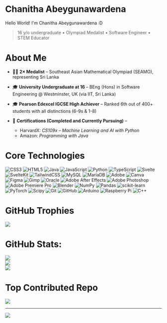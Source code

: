 <h1>Chanitha Abeygunawardena</h1>

Hello World! I'm Chanitha Abeygunawardena :D

> 16 y/o undergraduate • Olympiad Medalist • Software Engineer • STEM Educator

# About Me
- 🥉🏅 **2× Medalist** – Southeast Asian Mathematical Olympiad (SEAMO), representing Sri Lanka

- 🎓 **University Undergraduate at 16** – BEng (Hons) in Software Engineering @ Westminster, UK (via IIT, Sri Lanka)

- 🎓 **Pearson Edexcel IGCSE High Achiever** – Ranked 6th out of 400+ students with all distinctions (6-9s & 1-8) 

- 📜 **Certifications (Completed and Currently Pursuing)** –  
  - HarvardX: *CS109x – Machine Learning and AI with Python*  
  - Amazon: *Programming with Java*



# Core Technologies
![CSS3](https://img.shields.io/badge/css3-%231572B6.svg?style=for-the-badge&logo=css3&logoColor=white) ![HTML5](https://img.shields.io/badge/html5-%23E34F26.svg?style=for-the-badge&logo=html5&logoColor=white) ![Java](https://img.shields.io/badge/java-%23ED8B00.svg?style=for-the-badge&logo=openjdk&logoColor=white) ![JavaScript](https://img.shields.io/badge/javascript-%23323330.svg?style=for-the-badge&logo=javascript&logoColor=%23F7DF1E) ![Python](https://img.shields.io/badge/python-3670A0?style=for-the-badge&logo=python&logoColor=ffdd54) ![TypeScript](https://img.shields.io/badge/typescript-%23007ACC.svg?style=for-the-badge&logo=typescript&logoColor=white) ![Svelte](https://img.shields.io/badge/svelte-%23f1413d.svg?style=for-the-badge&logo=svelte&logoColor=white) ![SvelteKit](https://img.shields.io/badge/sveltekit-%23ff3e00.svg?style=for-the-badge&logo=svelte&logoColor=white) ![TailwindCSS](https://img.shields.io/badge/tailwindcss-%2338B2AC.svg?style=for-the-badge&logo=tailwind-css&logoColor=white) ![MySQL](https://img.shields.io/badge/mysql-4479A1.svg?style=for-the-badge&logo=mysql&logoColor=white) ![MariaDB](https://img.shields.io/badge/MariaDB-003545?style=for-the-badge&logo=mariadb&logoColor=white) ![Adobe](https://img.shields.io/badge/adobe-%23FF0000.svg?style=for-the-badge&logo=adobe&logoColor=white) ![Canva](https://img.shields.io/badge/Canva-%2300C4CC.svg?style=for-the-badge&logo=Canva&logoColor=white) ![Figma](https://img.shields.io/badge/figma-%23F24E1E.svg?style=for-the-badge&logo=figma&logoColor=white) ![Gimp](https://img.shields.io/badge/Gimp-657D8B?style=for-the-badge&logo=gimp&logoColor=FFFFFF) ![Oracle](https://img.shields.io/badge/Oracle-F80000?style=for-the-badge&logo=oracle&logoColor=white)  ![Adobe After Effects](https://img.shields.io/badge/Adobe%20After%20Effects-9999FF.svg?style=for-the-badge&logo=Adobe%20After%20Effects&logoColor=white) ![Adobe Photoshop](https://img.shields.io/badge/adobe%20photoshop-%2331A8FF.svg?style=for-the-badge&logo=adobe%20photoshop&logoColor=white) ![Adobe Premiere Pro](https://img.shields.io/badge/Adobe%20Premiere%20Pro-9999FF.svg?style=for-the-badge&logo=Adobe%20Premiere%20Pro&logoColor=white) ![Blender](https://img.shields.io/badge/blender-%23F5792A.svg?style=for-the-badge&logo=blender&logoColor=white) ![NumPy](https://img.shields.io/badge/numpy-%23013243.svg?style=for-the-badge&logo=numpy&logoColor=white) ![Pandas](https://img.shields.io/badge/pandas-%23150458.svg?style=for-the-badge&logo=pandas&logoColor=white) ![scikit-learn](https://img.shields.io/badge/scikit--learn-%23F7931E.svg?style=for-the-badge&logo=scikit-learn&logoColor=white) ![PyTorch](https://img.shields.io/badge/PyTorch-%23EE4C2C.svg?style=for-the-badge&logo=PyTorch&logoColor=white) ![Scipy](https://img.shields.io/badge/SciPy-%230C55A5.svg?style=for-the-badge&logo=scipy&logoColor=%white) ![Git](https://img.shields.io/badge/git-%23F05033.svg?style=for-the-badge&logo=git&logoColor=white) ![GitHub](https://img.shields.io/badge/github-%23121011.svg?style=for-the-badge&logo=github&logoColor=white) ![Arduino](https://img.shields.io/badge/-Arduino-00979D?style=for-the-badge&logo=Arduino&logoColor=white) ![Raspberry Pi](https://img.shields.io/badge/-Raspberry_Pi-C51A4A?style=for-the-badge&logo=Raspberry-Pi) ![C++](https://img.shields.io/badge/c++-%2300599C.svg?style=for-the-badge&logo=c%2B%2B&logoColor=white) 


# GitHub Trophies
![](https://github-profile-trophy.vercel.app/?username=chanithaa&theme=radical&no-frame=true&no-bg=false&margin-w=4)

# GitHub Stats:
![](https://github-readme-stats.vercel.app/api?username=chanithaa&theme=dark&hide_border=true&include_all_commits=true&count_private=true)<br/>
![](https://nirzak-streak-stats.vercel.app/?user=chanithaa&theme=dark&hide_border=true)<br/>
![](https://github-readme-stats.vercel.app/api/top-langs/?username=chanithaa&theme=dark&hide_border=true&include_all_commits=true&count_private=true&layout=compact)

# Top Contributed Repo
![](https://github-contributor-stats.vercel.app/api?username=chanithaa&limit=5&theme=dark&combine_all_yearly_contributions=true)

---
[![](https://visitcount.itsvg.in/api?id=chanithaa&icon=2&color=1)](https://visitcount.itsvg.in)

